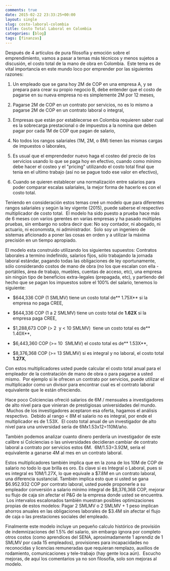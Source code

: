 ```yaml
---
comments: true
date: 2015-02-22 23:33:25+00:00
layout: single
slug: costo-laboral-colombia
title: Costo Total Laboral en Colombia
categories: [blog]
tags: [finanzas]
---
```


Después de 4 artículos de pura filosofía y emoción sobre el emprendimiento,
vamos a pasar a temas más técnicos y menos sujetos a discusión, el costo total
de la mano de obra en Colombia.  Este tema es de vital importancia en este mundo
loco por emprender por las siguientes razones:

  1. Un empleado que se gana hoy 2M de COP en una empresa A, y se prepara para
  crear su propio negocio B, debe entender que el costo de pagarse en su nueva
  empresa no es simplemente 2M por 12 meses,

  2. Pagarse 2M de COP en un contrato por servicios, no es lo mismo a pagarse 2M
  de COP en un contrato laboral o integral,

  3. Empresas que están por establecerse en Colombia requieren saber cual es la
  sobrecarga prestacional o de impuestos a la nomina que deben pagar por cada 1M
  de COP que pagan de salario,

  4. No todos los rangos salariales (1M, 2M, o 8M) tienen las mismas cargas de
  impuestos o laborales,

  5. Es usual que el emprendedor nuevo haga el costeo del precio de los
  servicios usando lo que se paga hoy en efectivo, cuando como mínimo debe hacer
  el costeo y el "pricing" utilizando el costo total final que tenia en el
  ultimo trabajo (así no se pague todo ese valor en efectivo),

  6. Cuando se quieren establecer una normalización entre salarios para poder
  comparar escalas salariales, la mejor forma de hacerlo es con el costo total.

Teniendo en consideración estos temas creé un modelo que para diferentes rangos
salariales y según la ley vigente (2015), puede saberse el respectivo
multiplicador de costo total.  El modelo ha sido puesto a prueba hace más de 6
meses con varios gerentes en varias empresas y ha pasado múltiples pruebas, sin
embargo no sobra decir que: No soy contador, ni abogado, ni actuario, ni
economista, ni administrador.  Solo soy un ingeniero de sistemas aficionado a
poner las cosas en orden y a utilizar la máxima precisión en un tiempo
apropiado.

El modelo esta construido utilizando los siguientes supuestos: Contratos
laborales a termino indefinido, salarios fijos, sólo trabajando la jornada
laboral estándar, pagando todas las obligaciones de ley oportunamente, sólo
considerando costos de mano de obra (no los que escalan con ella - portátiles,
área de trabajo, muebles, cuentas de acceso, etc), una empresa sin ningún tipo
de beneficios extra-legales (prepagada, etc), y partiendo del hecho que se pagan
los impuestos sobre el 100% del salario, tenemos lo siguiente:


  * $644,336 COP (1 SMLMV) tiene un costo total de** 1.75X** si la empresa no
  paga CREE,

  * $644,336 COP (1 a 2 SMLMV) tiene un costo total de **1.62X** si la empresa
  paga CREE,

  * $1,288,673 COP (> 2  y < 10 SMLMV)  tiene un costo total es de** 1.40X**,

  * $6,443,360 COP (>= 10  SMLMV) el costo total es de** 1.53X**,

  * $8,376,368 COP (>= 13 SMLMV) si es integral y no laboral, el costo total
  **1.27X**,

Con estos multiplicadores usted puede calcular el costo total anual para el
empleador de la contratación de mano de obra o para pagarse a usted mismo.  Por
ejemplo si le ofrecen un contrato por servicios, puede utilizar el multiplicador
como un divisor para encontrar cual es el contrato laboral equivalente que le
están ofreciendo.

Hace poco Colciencias ofreció salarios de 6M / mensuales a investigadores de
alto nivel para que vinieran de prestigiosas universidades del mundo.  Muchos de
los investigadores aceptaron esa oferta, hagamos el análisis respectivo.  Debido
al rango < 8M el salario no es integral, por ende el multiplicador es de
1.53X.  El costo total anual de un investigador de alto nivel para una
universidad sería de 6Mx1.53x12=110M/año.

También podemos analizar cuanto dinero perdería un investigador de este calibre
si Colciencias o las universidades decidieran cambiar de contrato laboral a
contrato por servicios estos 6M.  6M/1.53=3.92M, seria el equivalente a ganarse
4M al mes en un contrato laboral.

Estos multiplicadores también implica que en la zona de los 10M de COP de
salario no todo lo que brilla es oro. Es clave si es Integral o Laboral, pues si
es integral es 10M/1.27X, lo que equivale a $7.8M en un contrato laboral, una
diferencia sustancial. También implica esto que si usted se gana $6.952.932 COP
por contrato laboral, usted puede proponerle a su empleador conversión a salario
mínimo integral de $8,376,368 COP, mejorar su flujo de caja sin afectar el P&G
de la empresa donde usted se encuentra.  Los intervalos escalonados también
muestran posibles optimizaciones propias de estos modelos: Pagar 2 SMLMV o 2
SMLMV + 1 peso implican ahorros anuales en las obligaciones laborales de $3.4M
sin afectar el flujo de caja o las prestaciones sociales del empleado.

Finalmente este modelo incluye un pequeño calculo histórico de provisión de
indemnizaciones del 1.5% del salario, sin embargo ignora por completo otros
costos (como aprendices del SENA, aproximadamente 1 aprendiz de 1 SMLMV por cada
15 empleados), provisiones para incapacidades no reconocidas y licencias
remuneradas que requieran remplazo, auxilios de rodamiento, comunicaciones y
tele-trabajo (hay gente loca aún).  Escucho mejoras, de aquí los comentarios ya
no son filosofía, solo son mejoras al modelo.
